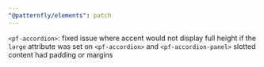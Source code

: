```yaml
---
"@patternfly/elements": patch
---
```


`<pf-accordion>`: fixed issue where accent would not display full height if the 
`large` attribute was set on `<pf-accordion>` and `<pf-accordion-panel>` slotted 
content had padding or margins
